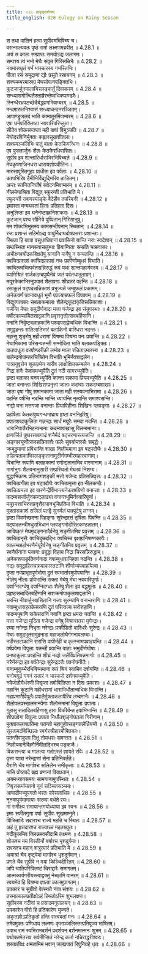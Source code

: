 ```yaml
---
title: ०२८ प्रावृड्वर्णनम्
title_english: 028 Eulogy on Rainy Season

---
```

<div class="audioEmbed"  caption="श्रीराम-हरिसीताराममूर्ति-घनपाठिभ्यां वचनम्" src="https://archive.org/download/Ramayana-recitation-Sriram-harisItArAmamUrti-Ghanapaati-v2/Kanda_4/Kanda_4_KSK-028-Pravrud_Varnanam.mp3"></div>

  
स तथा वालिनं हत्वा सुग्रीवमभिषिच्य च।  
वसन्माल्यवतः पृष्ठे रामो लक्ष्मणमब्रवीत् ॥ 4.28.1 ॥   
अयं स कालः सम्प्राप्तः समयोऽद्य जलागमः।  
सम्पश्य त्वं नभो मेघैः संवृतं गिरिसन्निभैः ॥ 4.28.2 ॥   
नवमासधृतं गर्भं भास्करस्य गभस्तिभिः।  
पीत्वा रसं समुद्राणां द्यौः प्रसूते रसायनम् ॥ 4.28.3 ॥   
शक्यमम्बरमारुह्य मेघसोपानपङ्क्तिभिः।  
कुटजार्जुनमालाभिरलङ्कर्तुं दिवाकरम् ॥ 4.28.4 ॥   
सन्ध्यारागोत्थितैस्ताम्रैरन्तेष्वधिकपाण्डरैः।  
स्निग्धैरभ्रपटच्छेदैर्बद्धव्रणमिवाम्बरम् ॥ 4.28.5 ॥   
मन्दमारुतनिश्वासं सन्ध्याचन्दनरञ्जितम्।  
आपाण्डुजलदं भाति कामातुरमिवाम्बरम् ॥ 4.28.6 ॥   
एषा धर्मपरिक्लिष्टा नववारिपरिप्लुता।  
सीतेव शोकसन्तप्ता मही बाष्पं विमुञ्चति ॥ 4.28.7 ॥   
मेघोदरविनिर्मुक्ताः कह्लारसुखशीतलाः।  
शक्यमञ्जलिभिः पातुं वाताः केतकिगन्धिनः ॥ 4.28.8 ॥   
एष फुल्लार्जुनः शैलः केतकैरधिवासितः।  
सुग्रीव इव शान्तारिर्धाराभिरभिषिच्यते ॥ 4.28.9 ॥   
मेघकृष्णाजिनधरा धारायज्ञोपवीतिनः।  
मारुतापूरितगुहाः प्राधीता इव पर्वताः ॥ 4.28.10 ॥   
कशाभिरिव हैमीभिर्विद्युद्भिरिव ताडितम्।  
अन्तः स्तनितनिर्घोषं सवेदनमिवाम्बरम् ॥ 4.28.11 ॥   
नीलमेघाश्रिता विद्युत् स्फुरन्ती प्रतिभाति मे।  
स्फुरन्ती रावणस्याङ्के वैदेहीव तपस्विनी ॥ 4.28.12 ॥   
इमास्ता मन्मथवतां हिताः प्रतिहता दिशः।  
अनुलिप्ता इव घनैर्नष्टग्रहनिशाकराः ॥ 4.28.13 ॥   
कुटजान् पश्य सौमित्रे पुष्पितान् गिरिसानुषु।  
मम शोकाभिभूतस्य कामसन्दीपनान् स्थितान् ॥ 4.28.14 ॥   
रजः प्रशान्तं सहिमोऽद्य वायुर्निदाघदोषप्रसराः प्रशान्ताः।  
स्थिता हि यात्रा वसुधाधिपानां प्रवासिनो यान्ति नराः स्वदेशान् ॥ 4.28.15 ॥   
सम्प्रस्थिता मानसवासलुब्धाः प्रियान्विताः सम्प्रति चक्रवाकाः।  
अभीक्ष्णवर्षोदकविक्षतेषु यानानि मार्गेषु न सम्पतन्ति ॥ 4.28.16 ॥   
क्वचित्प्रकाशं क्वचिदप्रकाशं नभः प्रकीर्णाम्बुधरं विभाति।  
क्वचित्क्वचित्पर्वतसन्निरुद्धं रूपं यथा शान्तमहार्णवस्य ॥ 4.28.17 ॥   
व्यामिश्रितं सर्जकदम्बपुष्पैर्नवं जलं पर्वतधातुताम्रम्।  
मयूरकेकाभिरनुप्रयातं शैलापगाः शीघ्रतरं वहन्ति ॥ 4.28.18 ॥   
रसाकुलं षट्पदसन्निकाशं प्रभुज्यते जम्बुफलं प्रकामम्।  
अनेकवर्णं पवनावधूतं भूमौ पतत्याम्रफलं विपक्वम् ॥ 4.28.19 ॥   
विद्युत्पताकाः सबलाकमालाः शैलेन्द्रकूटाकृतिसन्निकाशाः।  
गर्जन्ति मेघाः समुदीर्णनादा मत्ता गजेन्द्रा इव संयुगस्थाः ॥ 4.28.20 ॥   
वर्षोदकाप्यायितशाद्वलानि प्रवृत्तनृत्तोत्सवबर्हिणानि।  
वनानि निर्वृष्टबलाहकानि पश्यापराह्णेष्वधिकं विभान्ति ॥ 4.28.21 ॥   
समुद्वहन्तः सलिलातिभारं बलाकिनो वारिधरा नदन्तः।  
महत्सु शृङ्गेषु महीधराणां विश्रम्य विश्रम्य पनः प्रयान्ति ॥ 4.28.22 ॥   
मेघाभिकामा परिसन्पतन्ती सम्मोदिता भाति बलाकपङ्क्तिः।  
वातावधूता वरपौण्डरीकी लम्बेव माला रचिताऽम्बरस्य ॥ 4.28.23 ॥   
बालेन्द्रगोपान्तरचित्रितेन विभाति भूमिर्नवशाद्वलेन।  
गात्रानुवृत्तेन शुकप्रभेण नारीव लाक्षोक्षितकम्बलेन ॥ 4.28.24 ॥   
निद्रा शनैः केशवमभ्युपैति द्रुतं नदी सागरभ्युपैति।  
हृष्टा बलाका घनमभ्युपैति कान्ता सकामा प्रियमभ्युपैति ॥ 4.28.25 ॥   
जाता वनान्ताः शिखिसम्प्रनृत्ता जाताः कदम्बाः सकदम्बशाखाः।  
जाता वृषा गोषु समानकामा जाता मही सस्यवनाभिरामा ॥ 4.28.26 ॥   
वहन्ति वर्षन्ति नदन्ति भान्ति ध्यायन्ति नृत्यन्ति समाश्वसन्ति।  
नद्यो घना मत्तगजा वनान्ताः प्रियाविहीनाः शिखिनः प्लवङ्गाः ॥ 4.28.27 ॥   
प्रहर्षिताः केतकपुष्पगन्धमाघ्राय हृष्टा वननिर्झरेषु।  
प्रपातशब्दाकुलिता गज्रन्द्राः सार्धं मयूरैः समदा नदन्ति ॥ 4.28.28 ॥   
धारानिपातैरभिहन्यमानाः कदम्बशाखासु विलम्बमानाः।  
क्षणार्जितं पुष्परसावगाढं शनैर्मदं षट्चरणास्त्यजन्ति ॥ 4.28.29 ॥   
अङ्गारचूर्णोत्करसन्निकाशैः फलैः सुपर्याप्तरसैः समृद्धैः।  
जम्बूद्रुमाणां प्रविभान्ति शाखा निलीयमाना इव षट्पदौघैः ॥ 4.28.30 ॥   
तडित्पताकाभिरलङ्कृतानामुदीर्णगम्भीरमहारवाणाम्।  
विभान्ति रूपाणि बलाहकानां रणोद्यतानामिव वारणानाम् ॥ 4.28.31 ॥   
मार्गानुगः शैलवनानुसारी सम्प्रस्थितो मेघरवं निशम्य।  
युद्धाभिकामः प्रतिनागशङ्की मत्तो गजेन्दः प्रतिसन्निवृत्तः ॥ 4.28.32 ॥   
क्वचित्प्रगीता इव षट्पदौघैः क्वचित्प्रनृत्ता इव नीलकण्ठैः।  
क्वचित्प्रमत्ता इव वारणेन्द्रैर्विभान्त्यनेकाश्रयिणो वनान्ताः ॥ 4.28.33 ॥   
कदम्बसर्जार्जुनकन्दलाढ्या वनान्तभूमिर्नववारिपूर्णा।  
मयूरमत्ताभिरुतप्रनृत्तैरापानभूमिप्रतिमा विभाति ॥ 4.28.34 ॥   
मुक्तासकाशं सलिलं पतद्वै सुनर्मलं पत्त्रपुटेषु लग्नम्।  
हृष्टा विवर्णच्छदना विहङ्गाः सुरेन्द्रदत्तं तृषिताः पिबन्ति ॥ 4.28.35 ॥   
षट्पादतन्त्रीमधुराभिधानं प्लवङ्गमोदीरितकण्ठतालम्।  
आविष्कृतं मेघमृदङ्गनादैर्वनेषु सङ्गीतमिव प्रवृत्तम् ॥ 4.28.36 ॥   
क्वचित्प्रनृत्तैः क्वचिदुन्नदद्भिः क्वचिच्च वृक्षाग्रनिषण्णकायैः।  
व्यालम्बबर्हाभरणैर्मयूरैर्वनेषु सङ्गीतमिव प्रवृत्तम् ॥ 4.28.37 ॥   
स्वनैर्घनानां प्लवगाः प्रबुद्धा विहाय निद्रां चिरसन्निरुद्धाम्।  
अनेकरूपाकृतिवर्णनादा नवाम्बुधाराभिहता नदन्ति ॥ 4.28.38 ॥   
नद्यः समुद्वाहितचक्रवाकास्तटानि शीर्णान्यपवाहयित्वा।  
दृप्ता नवप्राभृतपूर्णभोगा द्रुतं स्वभार्तारमुपोपयान्ति ॥ 4.28.39 ॥   
नीलेषु नीलाः प्रविभान्ति सक्ता मेघेषु मेघा नववारिपूर्णाः।  
दवाग्निदग्धेषु दवाग्निदग्धाः शैलेषु शैला इव बद्धमूलाः ॥ 4.28.40 ॥   
प्रहृष्टसन्नादितबर्हिणानि सशक्रगोपाकुलशाद्वलानि।  
चरन्ति नीपार्जुनवासितानि गजाः सुरम्याणि वनान्तराणि ॥ 4.28.41 ॥   
नवाम्बुधाराहतकेसराणि द्रुतं परित्यज्य सरोरुहाणि।  
कदम्बपुषाणि सकेसराणि नवानि हृष्टा भ्रमराः पतन्ति ॥ 4.28.42 ॥   
मत्ता गजेन्द्रा मुदिता गजेन्द्रा वनेषु विश्रान्ततरा मृगेन्द्राः।  
रम्या नगेन्द्रा निभृता नरेन्द्राः प्रक्रीडितो वारिधरैः सुरेन्द्रः ॥ 4.28.43 ॥   
मेघाः समुद्भूतसमुद्रनादा महाजलोघैर्गगनावलम्बाः।  
नदीस्तटाकानि सरांसि वापीर्महीं च कृत्स्नामपवाहयन्ति ॥ 4.28.44 ॥   
वर्षप्रवेगा विपुलाः पतन्ती प्रवान्ति वाताः समुदीर्णघोषाः।  
प्रनष्टकूलाः प्रवहन्ति शीघ्रं नद्यो जलैर्विप्रतिपन्नमार्गाः ॥ 4.28.45 ॥   
नरैर्नरन्द्रा इव पर्वतेन्द्राः सुरेन्द्रदत्तैः पवनोपनीतैः।  
घनाम्बुकुम्भैरभिषिच्यमाना रूपं श्रियं स्वामिव दर्शयन्ति ॥ 4.28.46 ॥   
घनोपगूढं गगनं सतारं न भास्करो दर्शनमभ्युपैति।  
नवैर्जलौघैर्धरणी विसृप्ता तमोविलिप्ता न दिशः प्रकाशाः ॥ 4.28.47 ॥   
महान्ति कूटानि महीधराणां धाराभिधौतान्यधिकं विभान्ति।  
महाप्रमाणैर्विपुलैः प्रपातैर्मुक्ताकलापैरिव लम्बमानैः ॥ 4.28.48 ॥   
शैलोपलप्रस्खलमानवेगाः शैलोत्तमानां विपुलाः प्रपाताः।  
गुहासु सन्नादितबर्हिणासु हारा विकीर्यन्त इवाभिभान्ति ॥ 4.28.49 ॥   
शीघ्रप्रवेगा विपुलाः प्रपाता निर्धौतशृङ्गोपतला गिरीणाम्।  
मुक्ताकलापप्रतिमाः पतन्तो महागुहोत्सङ्गतलैर्ध्रियन्ते ॥ 4.28.50 ॥   
सुरतामर्दविच्छिन्नाः स्वर्गस्त्रीहारमौक्तिकाः।  
पतन्तीवाकुला दिक्षु तोयधराः समन्ततः ॥ 4.28.51 ॥   
निलीयमानैर्विहगैर्निमीलद्भिश्च पङ्कजैः।  
विकसन्त्या च मालत्या गतोऽस्तं ज्ञायते रविः ॥ 4.28.52 ॥   
वृत्ता यात्रा नरेन्द्राणां सेना प्रतिनिवर्तते।  
वैराणि चैव मार्गाश्च सलिलेन समीकृताः ॥ 4.28.53 ॥   
मासि प्रोष्ठपदे ब्रह्म ब्रणानां विवक्षताम्।  
अयमध्यायसमयः सामगानामुपस्थितः ॥ 4.28.54 ॥   
निवृत्तकर्मायतनो नूनं सञ्चितसञ्चयः।  
आषाढीमभ्युपगतो भरतः कोसलाधिपः ॥ 4.28.55 ॥   
नूनमापूर्यमाणायाः सरय्वा वर्धते रयः।  
मां समीक्ष्य समायान्तमयोध्याया इव स्वनः ॥ 4.28.56 ॥   
इमाः स्फीतगुणा वर्षाः सुग्रीवः सुखमश्नुते।  
विजितारिः सदारश्च राज्ये महति च स्थितः ॥ 4.28.57 ॥   
अहं तु हृतदारश्च राज्याच्च महतश्च्युतः।  
नदीकूलमिव क्लिन्नमवसीदामि लक्ष्मण ॥ 4.28.58 ॥   
शोकश्च मम विस्तीर्णो वर्षाश्च भृशदुर्गमाः।  
रावणश्च महान् शत्रुरपारं प्रतिभाति मे ॥ 4.28.59 ॥   
अयात्रां चैव दृष्ट्वेमां मार्गांश्च भृशदुर्गमान्।  
प्रणते चैव सुग्रीवे न मया किञ्चिदीरितम् ॥ 4.28.60 ॥   
अपि चातिपरिक्लिष्टं चिराद्दारैः समागतम्।  
आत्मकार्यगरीयस्त्वाद्वक्तुं नेच्छामि वानरम् ॥ 4.28.61 ॥   
स्वयमेव हि विश्रम्य ज्ञात्वा कालमुपागतम्।  
उपकारं च सुग्रीवो वेत्स्यते नात्र संशयः ॥ 4.28.62 ॥   
तस्मात्कालप्रतीक्षोऽहं स्थितोऽस्मि शुभलक्षण।  
सुग्रीवस्य नदीनां च प्रसादमनुपालयन् ॥ 4.28.63 ॥   
उपकारेण वीरो हि प्रतिकारेण युज्यते।  
अकृतज्ञोऽप्रतिकृतो हन्ति सत्त्ववतां मनः ॥ 4.28.64 ॥   
तमेवमुक्तः प्रणिधाय लक्ष्मणः कृताञ्जलिस्तत्प्रतिपूज्य भाषितम्।  
उवाच रामं स्वभिरामदर्शनं प्रदर्शयन् दर्शनमात्मनः शुभम् ॥ 4.28.65 ॥   
यथोक्तमेतत्तव सर्वमीप्सितं नरेन्द्र कर्ता नचिराद्धरीश्वरः।  
शरत्प्रतीक्षः क्षमतामिमं भवान् जलप्रपातं रिपुनिग्रहे धृतः ॥ 4.28.66 ॥   